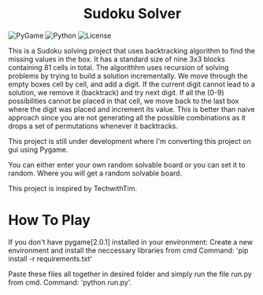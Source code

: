 <h1 align='center'>Sudoku Solver</h1>

![PyGame][1] ![Python][2] ![License][3]
 
This is a Sudoku solving project that uses backtracking algorithm to find the missing values in the box.
It has a standard size of nine 3x3 blocks containing 81 cells in total. The algorithhm uses recursion of solving problems by trying to build a solution incrementally. We move through the empty boxes cell by cell, and add a digit. If the current digit cannot lead to a solution, we remove it (backtrack) and try next digit. If all the (0-9) possibilities cannot be placed in that cell, we move back to the last box where the digit was placed and increment its value. 
This is better than naive approach since you are not generating all the possible combinations as it drops a set of permutations whenever it backtracks.

This project is still under development where I'm converting this project on gui using Pygame.

You can either enter your own random solvable board or you can set it to random. Where you will get a random solvable board.

This project is inspired by TechwithTim.

# How To Play
<p>
If you don't have pygame[2.0.1] installed in your environment:
  Create a new environment and install the neccessary libraries from cmd
  Command: 'pip install -r requirements.txt'
</p>

Paste these files all together in desired folder and simply run the file run.py from cmd. 
Command: 'python run.py'.

[1]: https://img.shields.io/badge/pygame-1.9.6-red
[2]: https://img.shields.io/badge/python-3.6.6-blue
[3]: https://img.shields.io/badge/license-MIT-orange
